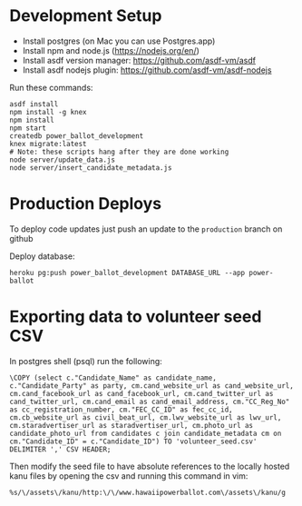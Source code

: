 # Development Setup

* Install postgres (on Mac you can use Postgres.app)
* Install npm and node.js (https://nodejs.org/en/)
* Install asdf version manager: https://github.com/asdf-vm/asdf
* Install asdf nodejs plugin: https://github.com/asdf-vm/asdf-nodejs

Run these commands:

    asdf install
    npm install -g knex
    npm install
    npm start
    createdb power_ballot_development
    knex migrate:latest
    # Note: these scripts hang after they are done working
    node server/update_data.js
    node server/insert_candidate_metadata.js

# Production Deploys

To deploy code updates just push an update to the `production` branch on github

Deploy database:

    heroku pg:push power_ballot_development DATABASE_URL --app power-ballot

# Exporting data to volunteer seed CSV

In postgres shell (psql) run the following:

    \COPY (select c."Candidate_Name" as candidate_name, c."Candidate_Party" as party, cm.cand_website_url as cand_website_url, cm.cand_facebook_url as cand_facebook_url, cm.cand_twitter_url as cand_twitter_url, cm.cand_email as cand_email_address, cm."CC_Reg_No" as cc_registration_number, cm."FEC_CC_ID" as fec_cc_id, cm.cb_website_url as civil_beat_url, cm.lwv_website_url as lwv_url, cm.staradvertiser_url as staradvertiser_url, cm.photo_url as candidate_photo_url from candidates c join candidate_metadata cm on cm."Candidate_ID" = c."Candidate_ID") TO 'volunteer_seed.csv' DELIMITER ',' CSV HEADER;

Then modify the seed file to have absolute references to the locally hosted kanu files by opening the csv and running this command in vim: 

    %s/\/assets\/kanu/http:\/\/www.hawaiipowerballot.com\/assets\/kanu/g
